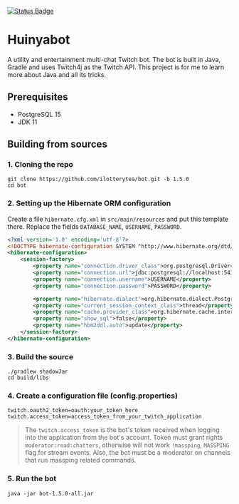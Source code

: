 [![Status Badge](https://github.com/ilotterytea/bot/actions/workflows/build.yml/badge.svg)](https://github.com/ilotterytea/bot/actions/workflows/build.yml)

# Huinyabot
A utility and entertainment multi-chat Twitch bot. The bot is built in Java, Gradle and uses Twitch4j as the Twitch API.
This project is for me to learn more about Java and all its tricks.

## Prerequisites
+ PostgreSQL 15
+ JDK 11

## Building from sources
### 1. Cloning the repo
```shell
git clone https://github.com/ilotterytea/bot.git -b 1.5.0
cd bot
```

### 2. Setting up the Hibernate ORM configuration
Create a file `hibernate.cfg.xml` in `src/main/resources` and put this template there.
Replace the fields `DATABASE_NAME`, `USERNAME`, `PASSWORD`.
```xml
<?xml version='1.0' encoding='utf-8'?>
<!DOCTYPE hibernate-configuration SYSTEM "http://www.hibernate.org/dtd/hibernate-configuration-3.0.dtd">
<hibernate-configuration>
    <session-factory>
        <property name="connection.driver_class">org.postgresql.Driver</property>
        <property name="connection.url">jdbc:postgresql://localhost:5432/DATABASE_NAME</property>
        <property name="connection.username">USERNAME</property>
        <property name="connection.password">PASSWORD</property>

        <property name="hibernate.dialect">org.hibernate.dialect.PostgreSQLDialect</property>
        <property name="current_session_context_class">thread</property>
        <property name="cache.provider_class">org.hibernate.cache.internal.NoCacheProvider</property>
        <property name="show_sql">false</property>
        <property name="hbm2ddl.auto">update</property>
    </session-factory>
</hibernate-configuration>
```

### 3. Build the source
```shell
./gradlew shadowJar
cd build/libs
```

### 4. Create a configuration file (config.properties)
```properties
twitch.oauth2_token=oauth:your_token_here
twitch.access_token=access_token_from_your_twitch_application
``` 

> The `twitch.access_token` is the bot's token received when logging into the application from the bot's account.
> Token must grant rights `moderator:read:chatters`, otherwise will not work `!massping`, `MASSPING` flag for stream events.
> Also, the bot must be a moderator on channels that run massping related commands.

### 5. Run the bot
```shell
java -jar bot-1.5.0-all.jar
```